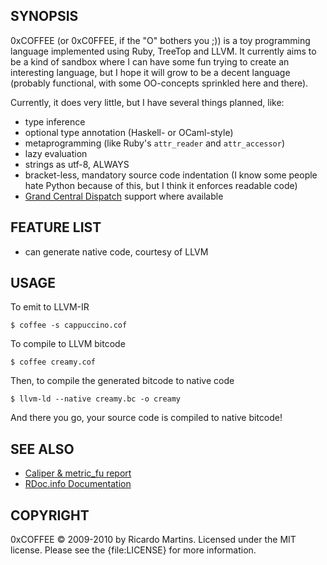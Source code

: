 SYNOPSIS
--------

0xCOFFEE (or 0xC0FFEE, if the "O" bothers you ;)) is a toy programming language implemented using Ruby, TreeTop and LLVM. It currently aims to be a kind of sandbox where I can have some fun trying to create an interesting language, but I hope it will grow to be a decent language (probably functional, with some OO-concepts sprinkled here and there).

Currently, it does very little, but I have several things planned, like:

- type inference
- optional type annotation (Haskell- or OCaml-style)
- metaprogramming (like Ruby's `attr_reader` and `attr_accessor`)
- lazy evaluation
- strings as utf-8, ALWAYS
- bracket-less, mandatory source code indentation (I know some people hate Python because of this, but I think it enforces readable code)
- [Grand Central Dispatch](http://en.wikipedia.org/wiki/Grand_Central_Dispatch) support where available

FEATURE LIST
------------

- can generate native code, courtesy of LLVM

USAGE
-----

To emit to LLVM-IR

    $ coffee -s cappuccino.cof

To compile to LLVM bitcode

    $ coffee creamy.cof

Then, to compile the generated bitcode to native code

    $ llvm-ld --native creamy.bc -o creamy

And there you go, your source code is compiled to native bitcode!

SEE ALSO
--------

 * [Caliper & metric\_fu report][calip]
 * [RDoc.info Documentation][rdoci]

[calip]: http://getcaliper.com/caliper/project?repo=git://github.com/meqif/0xCOFFEE.git
[rdoci]: http://rdoc.info/projects/meqif/0xCOFFEE

COPYRIGHT
---------

0xCOFFEE &copy; 2009-2010 by Ricardo Martins. Licensed under the MIT license. Please see the {file:LICENSE} for more information.
